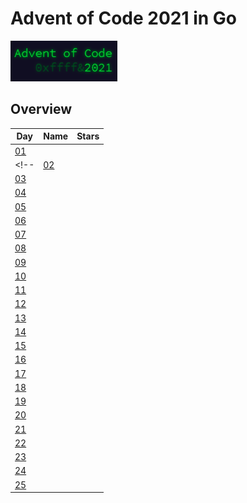 # Advent of Code 2021 in Go

![AoC Logo](assets/AoC.png)

## Overview

| Day                                        | Name | Stars |
| ------------------------------------------ | ---- | ----- |
| [01](https://adventofcode.com/2021/day/1)  |      |   |
<!-- | [02](https://adventofcode.com/2021/day/2)  |      | ⭐  |
| [03](https://adventofcode.com/2021/day/3)  |      |   |
| [04](https://adventofcode.com/2021/day/4)  |      |   |
| [05](https://adventofcode.com/2021/day/5)  |      |   |
| [06](https://adventofcode.com/2021/day/6)  |      |   |
| [07](https://adventofcode.com/2021/day/7)  |      |   |
| [08](https://adventofcode.com/2021/day/8)  |      |   |
| [09](https://adventofcode.com/2021/day/9)  |      |   |
| [10](https://adventofcode.com/2021/day/10) |      |   |
| [11](https://adventofcode.com/2021/day/11) |      |   |
| [12](https://adventofcode.com/2021/day/12) |      |   |
| [13](https://adventofcode.com/2021/day/13) |      |   |
| [14](https://adventofcode.com/2021/day/14) |      |   |
| [15](https://adventofcode.com/2021/day/15) |      |   |
| [16](https://adventofcode.com/2021/day/16) |      |   |
| [17](https://adventofcode.com/2021/day/17) |      |   |
| [18](https://adventofcode.com/2021/day/18) |      |   |
| [19](https://adventofcode.com/2021/day/19) |      |   |
| [20](https://adventofcode.com/2021/day/20) |      |   |
| [21](https://adventofcode.com/2021/day/21) |      |   |
| [22](https://adventofcode.com/2021/day/22) |      |   |
| [23](https://adventofcode.com/2021/day/23) |      |   |
| [24](https://adventofcode.com/2021/day/24) |      |   |
| [25](https://adventofcode.com/2021/day/25) |      |   | -->